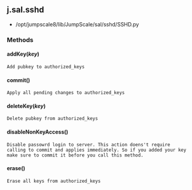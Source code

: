 <!-- toc -->
## j.sal.sshd

- /opt/jumpscale8/lib/JumpScale/sal/sshd/SSHD.py

### Methods

#### addKey(*key*) 

```
Add pubkey to authorized_keys

```

#### commit() 

```
Apply all pending changes to authorized_keys

```

#### deleteKey(*key*) 

```
Delete pubkey from authorized_keys

```

#### disableNonKeyAccess() 

```
Disable passowrd login to server. This action doens't require
calling to commit and applies immediately. So if you added your key
make sure to commit it before you call this method.

```

#### erase() 

```
Erase all keys from authorized_keys

```

